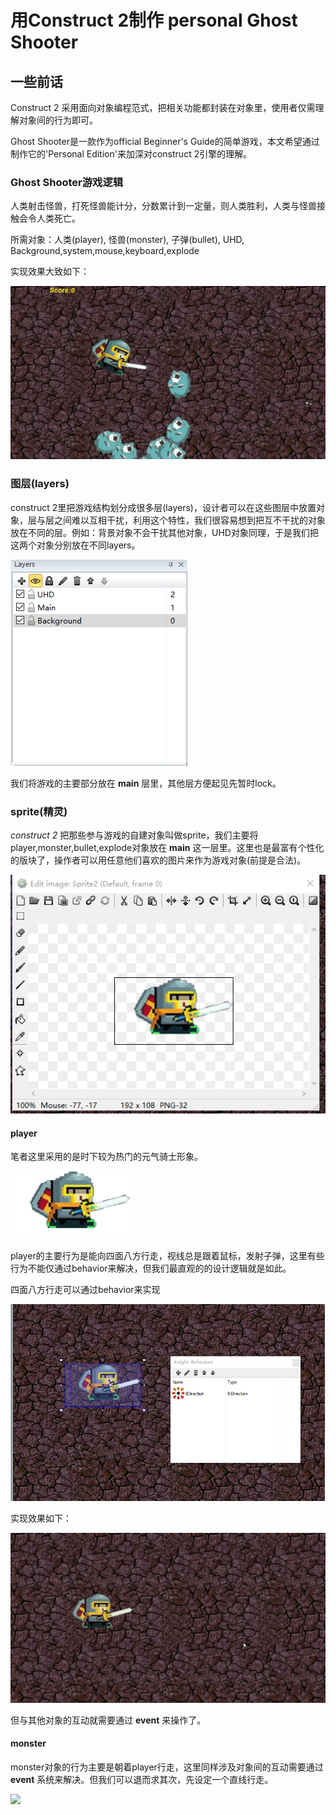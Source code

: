 # 用Construct 2制作 personal Ghost Shooter

## 一些前话
Construct 2 采用面向对象编程范式，把相关功能都封装在对象里，使用者仅需理解对象间的行为即可。

Ghost Shooter是一款作为official Beginner's Guide的简单游戏，本文希望通过制作它的'Personal Edition'来加深对construct 2引擎的理解。

### Ghost Shooter游戏逻辑

人类射击怪兽，打死怪兽能计分，分数累计到一定量，则人类胜利，人类与怪兽接触会令人类死亡。

所需对象：人类(player), 怪兽(monster), 子弹(bullet), UHD, Background,system,mouse,keyboard,explode

实现效果大致如下：

![](/images/giff.gif)

### 图层(layers)

construct 2里把游戏结构划分成很多层(layers)，设计者可以在这些图层中放置对象，层与层之间难以互相干扰，利用这个特性，我们很容易想到把互不干扰的对象放在不同的层。例如：背景对象不会干扰其他对象，UHD对象同理，于是我们把这两个对象分别放在不同layers。

![](/images/1.png)

我们将游戏的主要部分放在 **main** 层里，其他层方便起见先暂时lock。

### sprite(精灵)

*construct 2* 把那些参与游戏的自建对象叫做sprite，我们主要将player,monster,bullet,explode对象放在 **main** 这一层里。这里也是最富有个性化的版块了，操作者可以用任意他们喜欢的图片来作为游戏对象(前提是合法)。

![插入Player对象](/images/2.png)

#### player

笔者这里采用的是时下较为热门的元气骑士形象。

![](/images/Knight.png)

player的主要行为是能向四面八方行走，视线总是跟着鼠标，发射子弹，这里有些行为不能仅通过behavior来解决，但我们最直观的的设计逻辑就是如此。

四面八方行走可以通过behavior来实现

![](/images/3.png)

实现效果如下：

![](/images/gifff.gif)

但与其他对象的互动就需要通过 **event** 来操作了。

#### monster

monster对象的行为主要是朝着player行走，这里同样涉及对象间的互动需要通过 **event** 系统来解决。但我们可以退而求其次，先设定一个直线行走。

![](/images/)